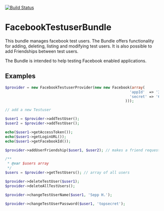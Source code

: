 [![Build Status](https://secure.travis-ci.org/digitalpioneers/FacebookTestuserBundle.png)](http://travis-ci.org/digitalpioneers/FacebookTestUserBundle)


FacebookTestuserBundle
======================

This bundle manages facebook test users. The Bundle offers functionality for adding, deleting, listing and modifying
test users. It is also possible to add Friendships between test users.

The Bundle is intended to help testing Facebook enabled applications.


Examples
--------

```php
$provider = new FacebookTestuserProvider(new new Facebook(array(
                                                         'appId'  => '344617158898614',
                                                         'secret' => '6dc8ac871858b34798bc2488200e503d',
                                                       )));

// add a new Testuser

$user1 = $provider->addTestUser();
$user2 = $provider->addTestUser();

echo($user1->getAccessToken());
echo($user1->getLoginURL());
echo($user1->getFacebookId());

$provider->addUserFriendship($user1, $user2); // makes a friend request and confirms it

/**
 * @var $users array
 */
$users = $provider->getTestUsers(); // array of all users

$provider->deleteTestUser($user1);
$provider->deleteAllTestUsers();

$provider->changeTestUserName($user1, 'Sepp H.');

$provider->changeTestUserPassword($user1, 'topsecret');

```

